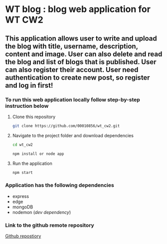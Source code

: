 # WT blog :  blog web application for WT CW2


## This application allows user to write and upload the blog with title, username, description, content and image. User can also delete and read the blog and list of blogs that is published. User can also register their account. User need authentication to create new post, so register and log in first!

### To run this web application locally follow step-by-step instruction below

1. Clone this repository

   ```bash
   git clone https://github.com/00010856/wt_cw2.git
   ```

2. Navigate to the project folder and download dependencies

   ```bash
   cd wt_cw2
   ```

   ```bash
   npm install or node app
   ```

3. Run the application

   ```bash
   npm start

### Application has the following dependencies
- express
- edge
- mongoDB
- nodemon (_dev dependency_)

### Link to the github remote repository
[Github repostiory](https://github.com/00010856/wt_cw2.git)

